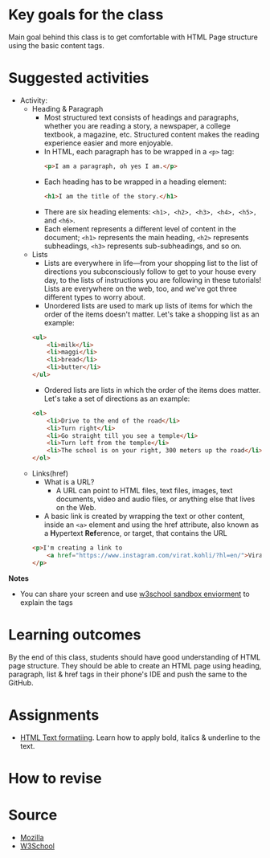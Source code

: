 # Key goals for the class
Main goal behind this class is to get comfortable with HTML Page structure using the basic content tags.

# Suggested activities
 * Activity:
    - Heading & Paragraph
        - Most structured text consists of headings and paragraphs, whether you are reading a story, a newspaper, a college textbook, a magazine, etc. Structured content makes the reading experience easier and more enjoyable.
        - In HTML, each paragraph has to be wrapped in a ```<p>``` tag:
            ```html
            <p>I am a paragraph, oh yes I am.</p>
             ```
        - Each heading has to be wrapped in a heading element:
            ```html
            <h1>I am the title of the story.</h1>
            ```
        - There are six heading elements: ```<h1>, <h2>, <h3>, <h4>, <h5>,``` and ```<h6>```.
        - Each element represents a different level of content in the document; ```<h1>``` represents the main heading, ```<h2>``` represents subheadings, ```<h3>``` represents sub-subheadings, and so on.
    - Lists
        - Lists are everywhere in life—from your shopping list to the list of directions you subconsciously follow to get to your house every day, to the lists of instructions you are following in these tutorials! Lists are everywhere on the web, too, and we've got three different types to worry about.
        - Unordered lists are used to mark up lists of items for which the order of the items doesn't matter. Let's take a shopping list as an example:
        ```html
        <ul>
            <li>milk</li>
            <li>maggi</li>
            <li>bread</li>
            <li>butter</li>
        </ul>
        ```
        - Ordered lists are lists in which the order of the items does matter. Let's take a set of directions as an example:
        ```html
        <ol>
            <li>Drive to the end of the road</li>
            <li>Turn right</li>
            <li>Go straight till you see a temple</li>
            <li>Turn left from the temple</li>
            <li>The school is on your right, 300 meters up the road</li>
        </ol>
        ```
    - Links(href)
        - What is a URL?
            - A URL can point to HTML files, text files, images, text documents, video and audio files, or anything else that lives on the Web.
        - A basic link is created by wrapping the text or other content, inside an ```<a>``` element and using the href attribute, also known as a **H**ypertext **Ref**erence, or target, that contains the URL
        ```html
        <p>I'm creating a link to
            <a href="https://www.instagram.com/virat.kohli/?hl=en/">Virat Kohli's Instagram page</a>.
        </p>    
        ```

**Notes**
- You can share your screen and use [w3school sandbox enviorment](https://www.w3schools.com/html/tryit.asp?filename=tryhtml_headings) to explain the tags

# Learning outcomes
    
By the end of this class, students should have good understanding of HTML page structure. They should be able to create an HTML page using heading, paragraph, list & href tags in their phone's IDE and push the same to the GitHub.

# Assignments
- [HTML Text formatiing](https://www.w3schools.com/html/html_formatting.asp). Learn how to apply bold, italics & underline to the text.

# How to revise

# Source
- [Mozilla](https://developer.mozilla.org/en-US/docs/Learn/HTML)
- [W3School](https://www.w3schools.com/html/default.asp)